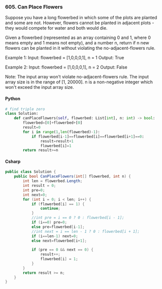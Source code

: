 ### 605. Can Place Flowers
Suppose you have a long flowerbed in which some of the plots are planted and some are not. However, flowers cannot be planted in adjacent plots - they would compete for water and both would die.

Given a flowerbed (represented as an array containing 0 and 1, where 0 means empty and 1 means not empty), and a number n, return if n new flowers can be planted in it without violating the no-adjacent-flowers rule.

Example 1:
Input: flowerbed = [1,0,0,0,1], n = 1
Output: True

Example 2:
Input: flowerbed = [1,0,0,0,1], n = 2
Output: False

Note:
    The input array won't violate no-adjacent-flowers rule.
    The input array size is in the range of [1, 20000].
    n is a non-negative integer which won't exceed the input array size.
#### Python
```python
# find triple zero
class Solution:
    def canPlaceFlowers(self, flowerbed: List[int], n: int) -> bool:
        flowerbed=[0]+flowerbed+[0]
        result=0
        for i in range(1,len(flowerbed)-1):
            if flowerbed[i-1]==flowerbed[i]==flowerbed[i+1]==0:
                result=result+1
                flowerbed[i]=1
        return result>=n
```
#### Csharp
```csharp
public class Solution {
    public bool CanPlaceFlowers(int[] flowerbed, int n) {
        int len = flowerbed.Length;
        int result = 0;
        int pre=0;
        int next=0;
        for (int i = 0; i < len; i++) {
            if (flowerbed[i] == 1) {
                continue;
            }
            //int pre = i == 0 ? 0 : flowerbed[i - 1];
            if (i==0) pre=0;
            else pre=flowerbed[i-1];
            //int next = i == len - 1 ? 0 : flowerbed[i + 1];
            if (i==len-1) next=0;
            else next=flowerbed[i+1];
                
            if (pre == 0 && next == 0) {
                result++;
                flowerbed[i] = 1;
            }
        }
        return result >= n;
    }
}
```

